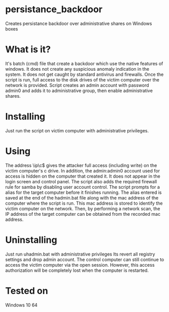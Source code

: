 # persistance_backdoor
Creates persistance backdoor over administrative shares on Windows boxes
# What is it?
It's batch (cmd) file that create a backdoor which use the native features of windows. It does not create any suspicious anomaly indication in the system. It does not get caught by standard antivirus and firewalls. Once the script is run, full access to the disk drives of the victim computer over the network is provided. Script creates an admin account with password admin0 and adds it to administrative group, then enable administrative shares. 
# Installing
Just run the script on victim computer with administrative privileges. 
# Using
The address \\ip\c$ gives the attacker full access (including write) on the victim computer's c drive. In addition, the admin:admin0 account used for access is hidden on the computer that created it. It does not appear in the login screen and control panel. The script also adds the required firewall rule for samba by disabling user account control. The script prompts for a alias for the target computer before it finishes running. The alias entered is saved at the end of the hadmin.bat file along with the mac address of the computer where the script is run. This mac address is stored to identify the victim computer on the network. Then, by performing a network scan, the IP address of the target computer can be obtained from the recorded mac address.
# Uninstalling
Just run uhadmin.bat with administrative privileges Its revert all registry settings and drop admin account.  The control computer can still continue to access the victim computer via the open session. However, this access authorization will be completely lost when the computer is restarted.
# Tested on
Windows 10 64
